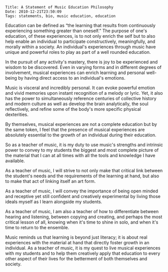     Title: A Statement of Music Education Philosophy
    Date: 2010-12-21T23:50:09
    Tags: statements, bio, music education, education

Education can be defined as “the learning that results from continuously
experiencing something greater than oneself.” The purpose of one's education, of
these experiences, is to not only enrich the self but to also help enable an
individual to participate constructively, meaningfully, and morally within a
society. An individual's experiences through music have unique and powerful
roles to play as part of a well rounded education.

<!-- more -->

In the pursuit of any activity's mastery, there is joy to be experienced and
wisdom to be discovered. Even in varying forms and in different degrees of
involvement, musical experiences can enrich learning and personal well-being by
having direct access to an individual's emotions.

Music is visceral and incredibly personal. It can evoke powerful emotion and
vivid memories upon instant recognition of a melody or lyric. Yet, it also has
the power to simultaneously reference centuries of collective history and modern
culture as well as develop the brain analytically, the soul reflectively, and
refine some of the body's more specific physical dexterities.

By themselves, musical experiences are not a complete education but by the same
token, I feel that the presence of musical experiences are absolutely essential
to the growth of an individual during their education.

So as a teacher of music, it is my duty to use music's strengths and intrinsic
power to convey to my students the biggest and most complete picture of the
material that I can at all times with all the tools and knowledge I have
available.

As a teacher of music, I will strive to not only make that critical
link between the student's needs and the requirements of the learning at hand,
but also to make that act of linking itself an art form.

As a teacher of music, I will convey the importance of being open minded and
receptive yet still confident and creatively experimental by living those ideals
myself as I learn alongside my students.

As a teacher of music, I am also a teacher of how to differentiate between
hearing and listening, between copying and creating, and perhaps the most
critical lesson of all, knowing when it's time to shine in solo, and when it's
time to return to the ensemble.

Music reminds us that learning is beyond just literacy; it is about real
experiences with the material at hand that directly foster growth in an
individual. As a teacher of music, it is my quest to live musical experiences
with my students and to help them creatively apply that education to every other
aspect of their lives for the betterment of both themselves and society.
